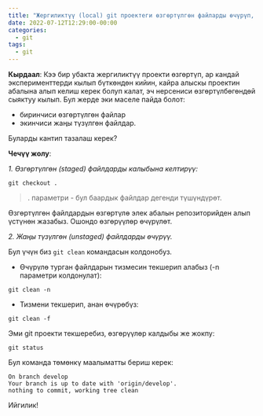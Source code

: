 ```yaml
---
title: "Жергиликтүү (local) git проектеги өзгөртүлгөн файларды өчүрүп, алыскы (remote) проектин абалына алып келүү"
date: 2022-07-12T12:29:00-00:00
categories:
  - git
tags:
  - git
---
```


**Кырдаал**:
Кээ бир убакта жергиликтүү проекти өзгөртүп, ар кандай эксперименттерди кылып бүткөндөн кийин, кайра алыскы проектин абалына алып келиш керек болуп калат, 
эч нерсениси өзгөртүлбөгөндөй сыяктуу кылып. Бул жерде эки маселе пайда болот:
* биринчиси өзгөртүлгөн файлар
* экинчиси жаңы түзүлгөн файлдар.

Буларды кантип тазалаш керек?

**Чечүү жолу**:

*1. Өзгөртүлгөн (staged) файлдарды калыбына келтирүү:*
~~~ git
git checkout .
~~~
>  . параметри - бул баардык файлдар дегенди түшүндүрөт.
  
Өзгөртүлгөн файлдардын өзгөртүлө элек абалын репозиторийден алып үстүнөн жазабыз. Ошондо өзгөрүүлөр өчүрүлөт.
  
*2. Жаңы түзүлгөн (unstaged) файлдарды өчүрүү.*

Бул үчүн биз `git clean` командасын колдонобуз.

* Өчүрүлө турган файлдарын тизмесин текшерип алабыз (-n параметри колдонулат):
~~~ git
git clean -n
~~~
* Тизмени текшерип, анан өчүрөбүз:
~~~ git
git clean -f
~~~

Эми git проекти текшеребиз, өзгөрүүлөр калдыбы же жокпу:
~~~ git
git status
~~~
Бул команда төмөнкү маалыматты бериш керек:
~~~ git
On branch develop
Your branch is up to date with 'origin/develop'.
nothing to commit, working tree clean
~~~

Ийгилик!
